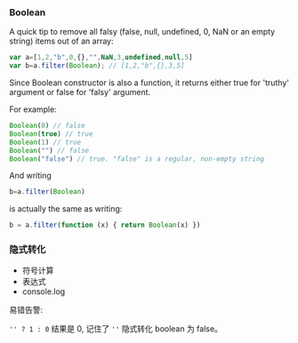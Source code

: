 ### Boolean

A quick tip to remove all falsy (false, null, undefined, 0, NaN or an empty string) items out of an array:

```js
var a=[1,2,"b",0,{},"",NaN,3,undefined,null,5]
var b=a.filter(Boolean); // [1,2,"b",{},3,5]
```

Since Boolean constructor is also a function, it returns either true for 'truthy' argument or false for 'falsy' argument.

For example:

```js
Boolean(0) // false
Boolean(true) // true
Boolean(1) // true
Boolean("") // false
Boolean("false") // true. "false" is a regular, non-empty string
```

And writing

```js
b=a.filter(Boolean)
```

is actually the same as writing:

```js
b = a.filter(function (x) { return Boolean(x) })
```


### 隐式转化

* 符号计算
* 表达式
* console.log

易错告警:

`'' ? 1 : 0` 结果是 0, 记住了 `''` 隐式转化 boolean 为 false。